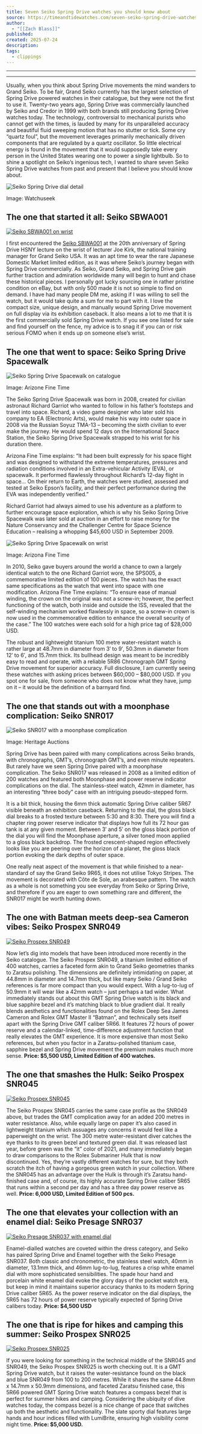 ```yaml
---
title: Seven Seiko Spring Drive watches you should know about
source: https://timeandtidewatches.com/seven-seiko-spring-drive-watches-know/
author:
  - "[[Zach Blass]]"
published: 
created: 2025-07-24
description: 
tags:
  - clippings
---
```

---

---

Usually, when you think about Spring Drive movements the mind wanders to Grand Seiko. To be fair, Grand Seiko currently has the largest selection of Spring Drive powered watches in their catalogue, but they were not the first to use it. Twenty-two years ago, Spring Drive was commercially launched by Seiko and Credor in 1999 with both brands still producing Spring Drive watches today. The technology, controversial to mechanical purists who cannot get with the times, is lauded by many for its unparalleled accuracy and beautiful fluid sweeping motion that has no stutter or tick. Some cry “quartz foul”, but the movement leverages primarily mechanically driven components that are regulated by a quartz oscillator. So little electrical energy is found in the movement that it would supposedly take every person in the United States wearing one to power a single lightbulb. So to shine a spotlight on Seiko’s ingenious tech, I wanted to share seven Seiko Spring Drive watches from past and present that I believe you should know about.

![Seiko Spring Drive dial detail](https://timeandtidewatches.com/wp-content/uploads/2021/07/SNR017.jpg)

Image: Watchuseek

## The one that started it all: Seiko SBWA001

[![Seiko SBWA001 on wrist](https://timeandtidewatches.com/wp-content/uploads/2020/09/DSC00319-copy.jpg)](https://timeandtidewatches.com/wp-content/uploads/2020/09/DSC00319-copy.jpg)

I first encountered the [Seiko SBWA001](https://timeandtidewatches.com/the-seiko-sbwa001-spring-drive-1999-first-review/) at the 20th anniversary of Spring Drive HSNY lecture on the wrist of lecturer Joe Kirk, the national training manager for Grand Seiko USA. It was an apt time to wear the rare Japanese Domestic Market limited edition, as it was where Seiko’s journey began with Spring Drive commercially. As Seiko, Grand Seiko, and Spring Drive gain further traction and admiration worldwide many will begin to hunt and chase these historical pieces. I personally got lucky sourcing one in rather pristine condition on eBay, but with only 500 made it is not so simple to find on demand. I have had many people DM me, asking if I was willing to sell the watch, but it would take quite a sum for me to part with it. I love the compact size, unique design, and manually wound Spring Drive movement on full display via its exhibition caseback. It also means a lot to me that it is the first commercially sold Spring Drive watch. If you see one listed for sale and find yourself on the fence, my advice is to snag it if you can or risk serious FOMO when it ends up on someone else’s wrist.

## The one that went to space: Seiko Spring Drive Spacewalk

![Seiko Spring Drive Spacewalk on catalogue](https://timeandtidewatches.com/wp-content/uploads/2021/07/sps005-16__34747.1392762089.jpg)

Image: Arizone Fine Time

The Seiko Spring Drive Spacewalk was born in 2008, created for civilian astronaut Richard Garriot who wanted to follow in his father’s footsteps and travel into space. Richard, a video game designer who later sold his company to EA (Electronic Arts), would make his way into outer space in 2008 via the Russian Soyuz TMA-13 – becoming the sixth civilian to ever make the journey. He would spend 12 days on the International Space Station, the Seiko Spring Drive Spacewalk strapped to his wrist for his duration there.

Arizona Fine Time explains: “It had been built expressly for his space flight and was designed to withstand the extreme temperatures, pressures and radiation conditions involved in an Extra-vehicular Activity (EVA), or spacewalk. It performed flawlessly throughout Richard’s 12-day flight in space… On their return to Earth, the watches were studied, assessed and tested at Seiko Epson’s facility, and their perfect performance during the EVA was independently verified.”

Richard Garriot had always aimed to use his adventure as a platform to further encourage space exploration, which is why his Seiko Spring Drive Spacewalk was later sold at auction in an effort to raise money for the Nature Conservancy and the Challenger Centre for Space Science Education – realising a whopping $45,600 USD in September 2009.

![Seiko Spring Drive Spacewalk on wrist](https://timeandtidewatches.com/wp-content/uploads/2021/07/sps005-27.jpg)

Image: Arizona Fine Time

In 2010, Seiko gave buyers around the world a chance to own a largely identical watch to the one Richard Garriot wore, the SPS005, a commemorative limited edition of 100 pieces. The watch has the exact same specifications as the watch that went into space with one modification. Arizona Fine Time explains: “To ensure ease of manual winding, the crown on the original was not a screw-in; however, the perfect functioning of the watch, both inside and outside the ISS, revealed that the self-winding mechanism worked flawlessly in space, so a screw-in crown is now used in the commemorative edition to enhance the overall security of the case.” The 100 watches were each sold for a high price tag of $28,000 USD.

The robust and lightweight titanium 100 metre water-resistant watch is rather large at 48.7mm in diameter from 3′ to 9′, 50.3mm in diameter from 12′ to 6′, and 15.7mm thick. Its bullhead design was meant to be incredibly easy to read and operate, with a reliable 5R86 Chronograph GMT Spring Drive movement for superior accuracy. Full disclosure, I am currently seeing these watches with asking prices between $60,000 – $80,000 USD. If you spot one for sale, from someone who does not know what they have, jump on it – it would be the definition of a barnyard find.

## The one that stands out with a moonphase complication: Seiko SNR017

![Seiko SNR017 with a moonphase complication](https://timeandtidewatches.com/wp-content/uploads/2021/07/lf-e1625592186180.jpeg)

Image: Heritage Auctions

Spring Drive has been paired with many complications across Seiko brands, with chronographs, GMT’s, chronograph GMT’s, and even minute repeaters. But rarely have we seen Spring Drive paired with a moonphase complication. The Seiko SNR017 was released in 2008 as a limited edition of 200 watches and featured both Moonphase and power reserve indicator complications on the dial. The stainless-steel watch, 42mm in diameter, has an interesting “three body” case with an intriguing pseudo-stepped form.

It is a bit thick, housing the 6mm thick automatic Spring Drive caliber 5R67 visible beneath an exhibition caseback. Returning to the dial, the gloss black dial breaks to a frosted texture between 5:30 and 8:30. There you will find a chapter ring power reserve indicator that displays how full its 72 hour gas tank is at any given moment. Between 3′ and 5′ on the gloss black portion of the dial you will find the Moonphase aperture, a silver toned moon applied to a gloss black backdrop. The frosted crescent-shaped region effectively looks like you are peering over the horizon of a planet, the gloss black portion evoking the dark depths of outer space.

One really neat aspect of the movement is that while finished to a near-standard of say the Grand Seiko 9R65, it does not utilise Tokyo Stripes. The movement is decorated with Côte de Sole, an arabesque pattern. The watch as a whole is not something you see everyday from Seiko or Spring Drive, and therefore if you are eager to own something rare and different, the SNR017 might be worth hunting down.

## The one with Batman meets deep-sea Cameron vibes: Seiko Prospex SNR049

[![Seiko Prospex SNR049](https://timeandtidewatches.com/wp-content/uploads/2021/07/SNR049_1.png)](https://timeandtidewatches.com/wp-content/uploads/2021/07/SNR049_1.png)

Now let’s dig into models that have been introduced more recently in the Seiko catalogue. The Seiko Prospex SNR049, a titanium limited edition of 400 watches, carries a faceted form akin to Grand Seiko geometries thanks to Zaratsu polishing. The dimensions are definitely intimidating on paper, at 44.8mm in diameter and 14.7mm thick, but like many Seiko / Grand Seiko references is far more compact than you would expect. With a lug-to-lug of 50.9mm it will wear like a 42mm watch – just perhaps a tad wider. What immediately stands out about this GMT Spring Drive watch is its black and blue sapphire bezel and it’s matching black to blue gradient dial. It really blends aesthetics and functionalities found on the Rolex Deep Sea James Cameron and Rolex GMT Master II “Batman”, and technically sets itself apart with the Spring Drive GMT caliber 5R66. It features 72 hours of power reserve and a calendar-linked, time-difference adjustment function that really elevates the GMT experience. It is more expensive than most Seiko references, but when you factor in a Zaratsu-polished titanium case, sapphire bezel and Spring Drive movement the premium makes much more sense. **Price: $5,500 USD, Limited Edition of 400 watches.**

## The one that smashes the Hulk: Seiko Prospex SNR045

[![Seiko Prospex SNR045](https://timeandtidewatches.com/wp-content/uploads/2020/07/Seiko-SNR045J1-2286-e1625592329217.jpg)](https://timeandtidewatches.com/wp-content/uploads/2020/07/Seiko-SNR045J1-2286-e1625592329217.jpg)

The Seiko Prospex SNR045 carries the same case profile as the SNR049 above, but trades the GMT complication away for an added 200 metres in water resistance. Also, while equally large on paper it’s also cased in lightweight titanium which assuages any concerns it would feel like a paperweight on the wrist. The 300 metre water-resistant diver catches the eye thanks to its green bezel and textured green dial. It was released last year, before green was the “it” color of 2021, and many immediately began to draw comparisons to the Rolex Submariner Hulk that is now discontinued. Yes, they’re vastly different watches for sure, but they both scratch the itch of having a gorgeous green watch in your collection. Where the SNR045 has an advantage over the Hulk is through it’s Zaratsu hand-finished case and, of course, its highly accurate Spring Drive caliber 5R65 that runs within a second per day and has a three day power reserve as well. **Price: 6,000 USD, Limited Edition of 500 pcs.**

## The one that elevates your collection with an enamel dial: Seiko Presage SNR037

[![Seiko Presage SNR037 with enamel dial](https://timeandtidewatches.com/wp-content/uploads/2021/07/SNR037_1.png)](https://timeandtidewatches.com/wp-content/uploads/2021/07/SNR037_1.png)

Enamel-dialled watches are coveted within the dress category, and Seiko has paired Spring Drive and Enamel together with the Seiko Presage SNR037. Both classic and chronometric, the stainless steel watch, 40mm in diameter, 13.1mm thick, and 46mm lug-to-lug, features a crisp white enamel dial with more sophisticated sensibilities. The spade hour hand and porcelain white enamel dial evoke the glory days of the pocket watch era, but keep in mind it maintains superior accuracy thanks to its modern Spring Drive caliber 5R65. As the power reserve indicator on the dial displays, the 5R65 has 72 hours of power reserve typically expected of Spring Drive calibers today. **Price: $4,500 USD**

## The one that is ripe for hikes and camping this summer: Seiko Prospex SNR025

[![Seiko Prospex SNR025](https://timeandtidewatches.com/wp-content/uploads/2021/07/SNR025_1.png)](https://timeandtidewatches.com/wp-content/uploads/2021/07/SNR025_1.png)

If you were looking for something in the technical middle of the SNR045 and SNR049, the Seiko Prospex SNR025 is worth checking out. It is a GMT Spring Drive watch, but it raises the water-resistance found on the black and blue SNR049 from 100 to 200 metres. While it shares the same 44.8mm x 14.7mm x 50.9mm dimensions, and faceted Zaratsu finished case, this 5R66 powered GMT Spring Drive watch features a compass bezel that is perfect for summer hikes and camping. Considering the ubiquity of dive watches today, the compass bezel is a nice change of pace that switches up both the aesthetic and functionality. The slate sporty dial features large hands and hour indices filled with LumiBrite, ensuring high visibility come night time. **Price: $5,000 USD.**